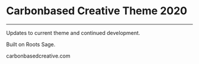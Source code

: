 # Carbonbased Creative Theme 2020
---
Updates to current theme and continued development.

Built on Roots Sage.

carbonbasedcreative.com